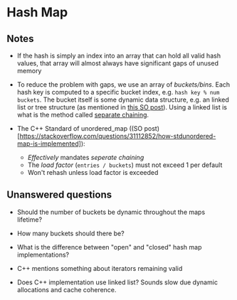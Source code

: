 # Hash Map

## Notes

 - If the hash is simply an index into an array that can hold all valid hash values, that array will almost always have significant gaps of unused memory

 - To reduce the problem with gaps, we use an array of _buckets/bins_. Each hash key is computed to a specific bucket index, e.g. `hash key % num buckets`. The bucket itself is some dynamic data structure, e.g. an linked list or tree structure (as mentioned in [this SO post](https://stackoverflow.com/questions/37959941/what-exactly-is-bucket-in-hashmap)). Using a linked list is what is the method called [separate chaining](https://en.wikipedia.org/wiki/Hash_table#Separate_chaining).

 - The C++ Standard of unordered_map ((SO post)[https://stackoverflow.com/questions/31112852/how-stdunordered-map-is-implemented]):
    - _Effectively_ mandates _seperate chaining_
    - The _load factor_ (`entries / buckets`) must not exceed 1 per default
    - Won't rehash unless load factor is exceeded


## Unanswered questions

 - Should the number of buckets be dynamic throughout the maps lifetime?

 - How many buckets should there be?
 
 - What is the difference between "open" and "closed" hash map implementations?

 - C++ mentions something about iterators remaining valid

 - Does C++ implementation use linked list? Sounds slow due dynamic allocations and cache coherence.